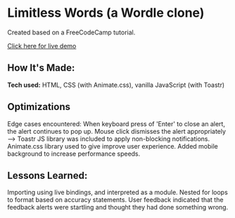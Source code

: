 # Limitless Words (a Wordle clone)
Created based on a FreeCodeCamp tutorial.

[Click here for live demo](https://fancy-queijadas-509cff.netlify.app)

## How It's Made:

**Tech used:** HTML, CSS (with Animate.css), vanilla JavaScript (with Toastr)

## Optimizations

Edge cases encountered: When keyboard press of 'Enter' to close an alert, the alert continues to pop up. Mouse click dismisses the alert appropriately --> Toastr JS library was included to apply non-blocking notifications.
Animate.css library used to give improve user experience.
Added mobile background to increase performance speeds.

## Lessons Learned:

Importing using live bindings, and interpreted as a module. Nested for loops to format based on accuracy statements.
User feedback indicated that the feedback alerts were startling and thought they had done something wrong.